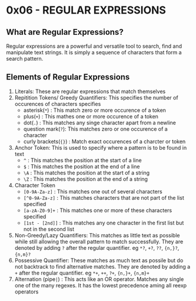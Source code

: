 # 0x06 - REGULAR EXPRESSIONS

## What are Regular Expressions?
Regular expressions are a powerful and versatile tool to search, find and manipulate text strings. It is simply a sequence of characters that form a search pattern.

## Elements of Regular Expressions
1. Literals: These are regular expressions that match themselves
2. Repitition Tokens/ Greedy Quantifiers: This specifies the number of occurences of characters specifies
    * asterisk(`*`) : This match zero or more occurence of a token
    * plus(`+`) : This mathes one or more occurence of a token
    * dot(`.`) : This matches any singe character apart from a newline
    * question mark(`?`): This matches zero or one occurence of a character
    * curly brackets(`{}`) : Match exact occurences of a charcter or token
3. Anchor Token: This is used to specify where a pattern is to be found in text
    * `^` : This matches the position at the start of a line
    * `$` : This matches the position at the end of a line
    * `\A` : This matches the position at the start of a string
    * `\Z` : This matches the position at the end of a string
4. Character Token
    * `[0-9A-Za-z]` : This matches one out of several characters
    * `[^0-9A-Za-z]` : This matches characters that are not part of the list specified
    * `[a-zA-Z0-9]+` : This matches one or more of these characters specified
    * `[1st - [2nd]]` : This matches any one character in the first list but not in the second list
5. Non-Greedy/Lazy Quantifiers: This matches as little text as possible while still allowing the overall pattern to match successfully. They are denoted by adding `?` after the regular quantifier. eg `*?`, `+?`, `??`, `{n,}?`, `{n,m}?` 
6. Possessive Quantifier: These matches as much text as possile but do not backtrack to find alternative matches. They are denoted by adding a `+` after the regular quantifier. eg `*+`, `++`, `?+`, `{n,}+`, `{n,m}+`
7. Alternation (pipe`|`) : This acts like an OR operator. Matches any single one of the many regexes. It has the lowest precedence aming all reexp operators
